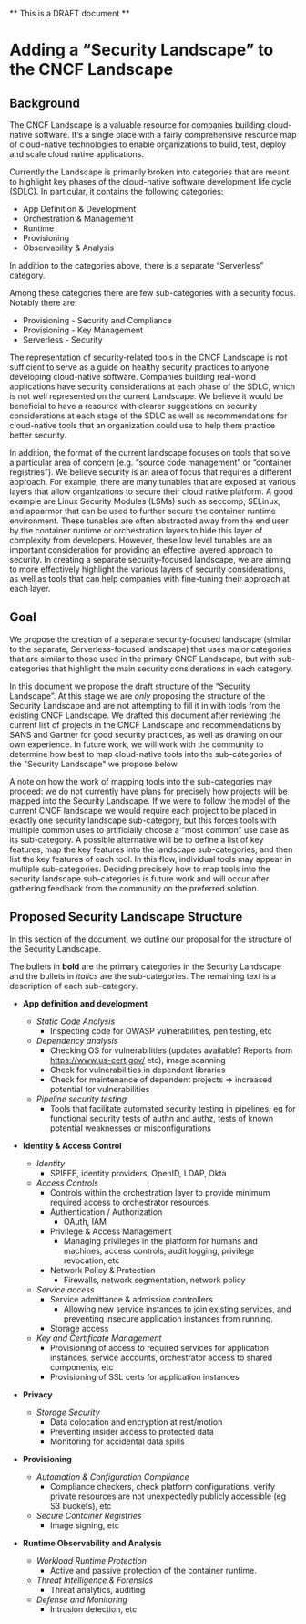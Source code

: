 ** This is a DRAFT document **

# Adding a “Security Landscape” to the CNCF Landscape
## Background
The CNCF Landscape is a valuable resource for companies building cloud-native software. It’s a single place
with a fairly comprehensive resource map of cloud-native technologies to enable organizations to build, test,
deploy and scale cloud native applications.

Currently the Landscape is primarily broken into categories that are meant to highlight key phases of the cloud-native
software development life cycle (SDLC). In particular, it contains the following categories:

- App Definition & Development
- Orchestration & Management
- Runtime
- Provisioning
- Observability & Analysis

In addition to the categories above, there is a separate “Serverless” category.

Among these categories there are few sub-categories with a security focus. Notably there are:

- Provisioning - Security and Compliance
- Provisioning - Key Management
- Serverless  - Security

The representation of security-related tools in the CNCF Landscape is not sufficient to serve as a guide on healthy security
practices to anyone developing cloud-native software. Companies building real-world applications have security considerations at
each phase of the SDLC, which is not well represented on the current Landscape. We believe it would be beneficial to have
a resource with clearer suggestions on security considerations at each stage of the SDLC as well as recommendations for
cloud-native tools that an organization could use to help them practice better security.

In addition, the format of the current landscape focuses on tools that solve a particular area of
concern (e.g. “source code management” or “container registries”). We believe security is an area of focus that
requires a different approach. For example, there are many tunables that are exposed at various layers that allow
organizations to secure their cloud native platform. A good example are Linux Security Modules (LSMs) such as seccomp,
SELinux, and apparmor that can be used to further secure the container runtime environment. These tunables are often
abstracted away from the end user by the container runtime or orchestration layers to hide this layer of complexity
from developers. However, these low level tunables are an important consideration for providing an effective layered
approach to security. In creating a separate security-focused landscape, we are aiming to more effectively highlight
the various layers of security considerations, as well as tools that can help companies with fine-tuning their approach
at each layer.  

## Goal

We propose the creation of a separate security-focused landscape (similar to the separate, Serverless-focused landscape)
that uses major categories that are similar to those used in the primary CNCF Landscape, but with sub-categories that
highlight the main security considerations in each category.

In this document we propose the draft structure of the “Security Landscape”. At this stage we are _only_ proposing
the structure of the Security Landscape and are not attempting to fill it in with tools from the existing CNCF Landscape.
We drafted this document after reviewing the current list of projects in the CNCF Landscape and recommendations by SANS and
Gartner for good security practices, as well as drawing on our own experience. In future work, we will work with the
community to determine how best to map cloud-native tools into the sub-categories of the "Security Landscape" we propose below.

A note on how the work of mapping tools into the sub-categories may proceed: we do not currently have plans for precisely
how projects will be mapped into the Security Landscape. If we were to follow the model of the current CNCF landscape we
would require each project to be placed in exactly one security landscape sub-category, but this forces tools with multiple
common uses to artificially choose a “most common” use case as its sub-category. A possible alternative will be to define a
list of key features, map the key features into the landscape sub-categories, and then list the key features of each tool.
In this flow, individual tools may appear in multiple sub-categories. Deciding precisely how to map tools into the security
landscape sub-categories is future work and will occur after gathering feedback from the community on the preferred solution.

## Proposed Security Landscape Structure
In this section of the document, we outline our proposal for the structure of the Security Landscape.

The bullets in **bold** are the primary categories in the Security Landscape and the bullets in _italics_ are the
sub-categories. The remaining text is a description of each sub-category.

- **App definition and development**
  - _Static Code Analysis_
    - Inspecting code for OWASP vulnerabilities, pen testing, etc
  - _Dependency analysis_
    - Checking OS for vulnerabilities (updates available? Reports from https://www.us-cert.gov/ etc), image scanning
    - Check for vulnerabilities in dependent libraries
    - Check for maintenance of dependent projects => increased potential for vulnerabilities
  - _Pipeline security testing_
    - Tools that facilitate automated security testing in pipelines; eg for functional security tests of authn and authz,
      tests of known potential weaknesses or misconfigurations

- **Identity & Access Control**
  - _Identity_
    - SPIFFE, identity providers, OpenID, LDAP, Okta
  - _Access Controls_
    - Controls within the orchestration layer to provide minimum required access to orchestrator resources.
    - Authentication / Authorization
      - OAuth, IAM
    - Privilege & Access Management
      - Managing privileges in the platform for humans and machines, access controls, audit logging, privilege revocation,
        etc
    - Network Policy & Protection
      - Firewalls, network segmentation, network policy
  - _Service access_
    - Service admittance & admission controllers
      - Allowing new service instances to join existing services, and preventing insecure application instances from running.
    - Storage access
  - _Key and Certificate Management_
    - Provisioning of access to required services for application instances, service accounts, orchestrator access to shared components, etc
    - Provisioning of SSL certs for application instances

- **Privacy**
  - _Storage Security_
    - Data colocation and encryption at rest/motion
    - Preventing insider access to protected data
    - Monitoring for accidental data spills

- **Provisioning**
  - _Automation & Configuration Compliance_
    - Compliance checkers, check platform configurations, verify private resources are not unexpectedly publicly accessible (eg S3 buckets), etc
  - _Secure Container Registries_
    - Image signing, etc

- **Runtime Observability and Analysis**
  - _Workload Runtime Protection_
    - Active and passive protection of the container runtime.
  - _Threat Intelligence & Forensics_
    - Threat analytics, auditing
  - _Defense and Monitoring_
    - Intrusion detection, etc
